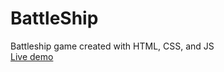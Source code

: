 # BattleShip
Battleship game created with HTML, CSS, and JS  
[Live demo](https://beterbread.github.io/battleship/)
